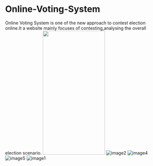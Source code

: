 ﻿# Online-Voting-System
 Online Voting System is one of the new approach to contest election online.It a website mainly focuses of contesting,analysing the overall election scenario.
<img src="https://user-images.githubusercontent.com/23560077/28917934-0b68d50e-7865-11e7-807a-3b6438ae6c9e.png" width="200" height="400" />
![image2](https://user-images.githubusercontent.com/23560077/28917933-0b64fe20-7865-11e7-8b22-d4a489ba36e4.png)
![image4](https://user-images.githubusercontent.com/23560077/28917936-0b8a2b46-7865-11e7-8cad-4d670f12c080.png)
![image5](https://user-images.githubusercontent.com/23560077/28917935-0b886932-7865-11e7-823d-5a021dea3fd1.png)
![image1](https://user-images.githubusercontent.com/23560077/28917932-0b3ac92a-7865-11e7-8fc9-3b08645c6c17.png)
